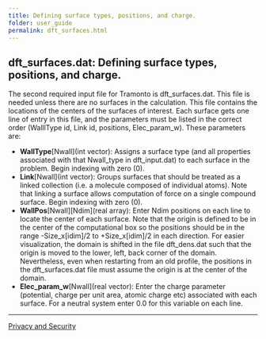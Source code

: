 ```yaml
---
title: Defining surface types, positions, and charge.
folder: user_guide
permalink: dft_surfaces.html
---
```


## dft_surfaces.dat: Defining surface types, positions, and charge.

The second required input file for Tramonto is dft_surfaces.dat. This file is needed unless there are no surfaces in the calculation. This file contains the locations of the centers of the surfaces of interest. Each surface gets one line of entry in this file, and the parameters must be listed in the correct order (WalllType id, Link id, positions, Elec_param_w). These parameters are:

*   **WallType**[Nwall](int vector): Assigns a surface type (and all properties associated with that Nwall_type in dft_input.dat) to each surface in the problem. Begin indexing with zero (0).
*   **Link**[Nwall](int vector): Groups surfaces that should be treated as a linked collection (i.e. a molecule composed of individual atoms). Note that linking a surface allows computation of force on a single compound surface. Begin indexing with zero (0).
*   **WallPos**[Nwall][Ndim](real array): Enter Ndim positions on each line to locate the center of each surface. Note that the origin is defined to be in the center of the computational box so the positions should be in the range -Size_x[idim]/2 to +Size_x[idim]/2 in each direction. For easier visualization, the domain is shifted in the file dft_dens.dat such that the origin is moved to the lower, left, back corner of the domain. Nevertheless, even when restarting from an old profile, the positions in the dft_surfaces.dat file must assume the origin is at the center of the domain.
*   **Elec_param_w**[Nwall](real vector): Enter the charge parameter (potential, charge per unit area, atomic charge etc) associated with each surface. For a neutral system enter 0.0 for this variable on each line.

***

<a href="http://www.sandia.gov/general/privacy-security/index.html">Privacy and Security</a> 